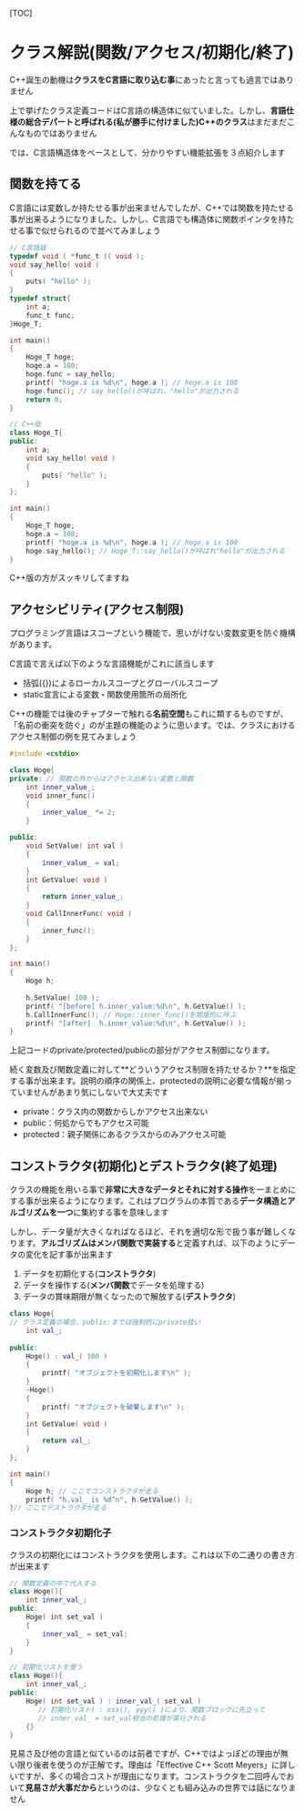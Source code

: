 [TOC]

# クラス解説(関数/アクセス/初期化/終了)

C++誕生の動機は**クラスをC言語に取り込む事**にあったと言っても過言ではありません

上で挙げたクラス定義コードはC言語の構造体に似ていました。しかし、**言語仕様の総合デパートと呼ばれる(私が勝手に付けました)C++のクラス**はまだまだこんなものではありません

では、C言語構造体をベースとして、分かりやすい機能拡張を３点紹介します

## 関数を持てる

C言語には変数しか持たせる事が出来ませんでしたが、C++では関数を持たせる事が出来るようになりました。しかし、C言語でも構造体に関数ポインタを持たせる事で似せられるので並べてみましょう

```c
// C言語版
typedef void ( *func_t )( void );
void say_hello( void )
{
    puts( "hello" );
}
typedef struct{
    int a;
    func_t func;
}Hoge_T;

int main()
{
    Hoge_T hoge;
    hoge.a = 100;
    hoge.func = say_hello;
    printf( "hoge.a is %d\n", hoge.a ); // hoge.a is 100
    hoge.func(); // say_hello()が呼ばれ、"hello"が出力される
    return 0;
}
```

```cpp
// C++版
class Hoge_T{
public:
    int a;
    void say_hello( void )
    {
        puts( "hello" );
    }
};

int main()
{
    Hoge_T hoge;
    hoge.a = 100;
    printf( "hoge.a is %d\n", hoge.a ); // hoge.a is 100
    hoge.say_hello(); // Hoge_T::say_hello()が呼ばれ"hello"が出力される
}
```

C++版の方がスッキリしてますね

## アクセシビリティ(アクセス制限)

プログラミング言語はスコープという機能で、思いがけない変数変更を防ぐ機構があります。

C言語で言えば以下のような言語機能がこれに該当します

- 括弧({})によるローカルスコープとグローバルスコープ
- static宣言による変数・関数使用箇所の局所化

C++の機能では後のチャプターで触れる**名前空間**もこれに類するものですが、「名前の衝突を防ぐ」のが主題の機能のように思います。では、クラスにおけるアクセス制御の例を見てみましょう

```cpp
#include <cstdio>

class Hoge{
private: // 関数の外からはアクセス出来ない変数と関数
    int inner_value_;
    void inner_func()
    {
        inner_value_ *= 2;
    }

public:
    void SetValue( int val )
    {
        inner_value_ = val;
    }
    int GetValue( void )
    {
        return inner_value_;
    }
    void CallInnerFunc( void )
    {
        inner_func();
    }
};

int main()
{
    Hoge h;
    
    h.SetValue( 100 );
    printf( "[before] h.inner_value:%d\n", h.GetValue() );
    h.CallInnerFunc(); // Hoge::inner_func()を間接的に呼ぶ
    printf( "[after]  h.inner_value:%d\n", h.GetValue() );
}
```

上記コードのprivate/protected/publicの部分がアクセス制御になります。

続く変数及び関数定義に対して**どういうアクセス制限を持たせるか？**を指定する事が出来ます。説明の順序の関係上、protectedの説明に必要な情報が揃っていませんがあまり気にしないで大丈夫です

- private：クラス内の関数からしかアクセス出来ない
- public：何処からでもアクセス可能
- protected：親子関係にあるクラスからのみアクセス可能

## コンストラクタ(初期化)とデストラクタ(終了処理)

クラスの機能を用いる事で**非常に大きなデータとそれに対する操作**を一まとめにする事が出来るようになります。これはプログラムの本質である**データ構造とアルゴリズムを一つ**に集約する事を意味します

しかし、データ量が大きくなればなるほど、それを適切な形で扱う事が難しくなります。**アルゴリズムはメンバ関数で実装する**と定義すれば、以下のようにデータの変化を記す事が出来ます

1. データを初期化する(**コンストラクタ**)
2. データを操作する(**メンバ関数**でデータを処理する)
3. データの賞味期限が無くなったので解放する(**デストラクタ**)

```cpp
class Hoge{
// クラス定義の場合、public:までは強制的にprivate扱い
    int val_;
    
public:
    Hoge() : val_( 100 )
    {
        printf( "オブジェクトを初期化します\n" );
    }
    ~Hoge()
    {
        printf( "オブジェクトを破棄します\n" );
    }
    int GetValue( void )
    {
        return val_;
    }
};

int main()
{
    Hoge h; // ここでコンストラクタが走る
    printf( "h.val_ is %d^n", h.GetValue() );
}// ここでデストラクタが走る
```

### コンストラクタ初期化子

クラスの初期化にはコンストラクタを使用します。これは以下の二通りの書き方が出来ます

```cpp
// 関数定義の中で代入する
class Hoge(){
    int inner_val_;
public:
    Hoge( int set_val )
    {
        inner_val_ = set_val;
    }
}

// 初期化リストを使う
class Hoge(){
    int inner_val_;
public:
    Hoge( int set_val ) : inner_val_( set_val )
       // 初期化リスト( : xxx(), yyy() )により、関数ブロックに先立って
       // inner_val_ = set_val相当の処理が実行される
    {}
}
```

見易さ及び他の言語と似ているのは前者ですが、C++ではよっぽどの理由が無い限り後者を使うのが正解です。理由は「Effective C++ Scott Meyers」に詳しいですが、多くの場合コストが理由になります。コンストラクタを二回呼んでおいて**見易さが大事だから**というのは、少なくとも組み込みの世界では話になりません